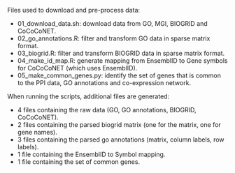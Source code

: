 
Files used to download and pre-process data:
 - 01_download_data.sh: download data from GO, MGI, BIOGRID and CoCoCoNET.
 - 02_go_annotations.R: filter and transform GO data in sparse matrix format.
 - 03_biogrid.R: filter and transform BIOGRID data in sparse matrix format.
 - 04_make_id_map.R: generate mapping from EnsemblID to Gene symbols for CoCoCoNET (which uses EnsemblID).
 - 05_make_common_genes.py: identify the set of genes that is common to the PPI data, GO annotations and co-expression network.
 
When running the scripts, additional files are generated:
 - 4 files containing the raw data (GO, GO annotations, BIOGRID, CoCoCoNET).
 - 2 files containing the parsed biogrid matrix (one for the matrix, one for gene names).
 - 3 files containing the parsed go annotations (matrix, column labels, row labels).
 - 1 file containing the EnsemblID to Symbol mapping.
 - 1 file containing the set of common genes.